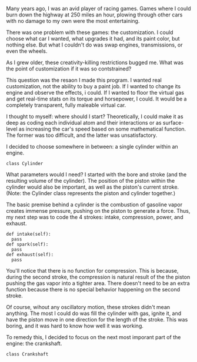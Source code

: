 Many years ago, I was an avid player of racing games. Games where I could burn down the highway at 250 miles an hour, plowing through other cars with no damage to my own were the most entertaining.

There was one problem with these games: the customization. I could choose what car I wanted, what upgrades it had, and its paint color, but nothing else. But what I couldn't do was swap engines, transmissions, or even the wheels. 

As I grew older, these creativity-killing restrictions bugged me. What was the point of customization if it was so contstrained?

This question was the resaon I made this program. I wanted real customization, not the ability to buy a paint job. If I wanted to change its engine and observe the effects, i could. If I wanted to floor the virtual gas and get
real-time stats on its torque and horsepower, I could. It would be a completely transparent, fully maleable virtual car. 

I thought to myself: where should I start? Theoretically, I could make it as deep as coding each individual atom and their interactions or as surface-level as increasing the car's speed based on some mathematical function. The former 
was too difficult, and the latter was unsatisfactory. 

I decided to choose somewhere in between: a single cylinder within an engine.

```
class Cylinder
```
What parameters would I need? I started with the bore and stroke (and the resulting volume of the cylinder). The position of the piston within the cylinder would also be important, as well as the piston's current stroke.
(Note: the Cylinder class represents the piston and cylinder together.)

The basic premise behind a cylinder is the combustion of gasoline vapor creates immense pressure, pushing on the piston to generate a force. Thus, my next step was to code the 4 strokes: intake, compression, power, and exhaust.
```
def intake(self):
  pass
def spark(self):
  pass
def exhaust(self):
  pass
```
You'll notice that there is no function for compression. This is because, during the second stroke, the compression is natural result of the the piston pushing the gas vapor into a tighter area. There doesn't need to be an extra 
function because there is no special behavior happening on the second stroke.

Of course, wihout any oscillatory motion, these strokes didn't mean anything. The most I could do was fill the cylinder with gas, ignite it, and have the piston move in one direction for the length of the stroke. This was boring,
and it was hard to know how well it was working.

To remedy this, I decided to focus on the next most imporant part of the engine: the crankshaft.
```
class Crankshaft
```
